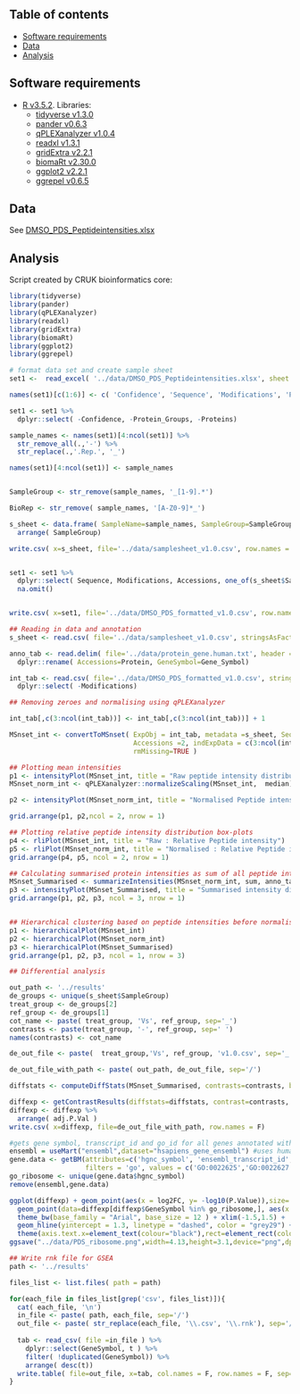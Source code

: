 
## Table of contents

- [Software requirements](#software-requirements)
- [Data](#data)
- [Analysis](#analysis)


## Software requirements

- [R v3.5.2](https://www.r-project.org/). Libraries:
  - [tidyverse v1.3.0](https://www.tidyverse.org/)
  - [pander v0.6.3](https://cran.r-project.org/web/packages/pander/index.html)
  - [qPLEXanalyzer v1.0.4](https://www.bioconductor.org/packages/release/bioc/html/qPLEXanalyzer.html)
  - [readxl v1.3.1](https://cran.r-project.org/web/packages/readxl/index.html)
  - [gridExtra v2.2.1](https://cran.r-project.org/web/packages/gridExtra/index.html)
  - [biomaRt v2.30.0](https://bioconductor.org/packages/release/bioc/html/biomaRt.html)
  - [ggplot2 v2.2.1](http://ggplot2.org/)
  - [ggrepel v0.6.5](https://cran.r-project.org/web/packages/ggrepel/vignettes/ggrepel.html)


## Data

See [DMSO_PDS_Peptideintensities.xlsx](../data/DMSO_PDS_Peptideintensities.xlsx)


## Analysis

Script created by CRUK bioinformatics core:

```r
library(tidyverse)
library(pander)
library(qPLEXanalyzer)
library(readxl)
library(gridExtra)
library(biomaRt)
library(ggplot2)
library(ggrepel)

# format data set and create sample sheet
set1 <-  read_excel( '../data/DMSO_PDS_Peptideintensities.xlsx', sheet = 1) 

names(set1)[c(1:6)] <- c( 'Confidence', 'Sequence', 'Modifications', 'Protein_Groups', 'Proteins', 'Accessions' )

set1 <- set1 %>% 
  dplyr::select( -Confidence, -Protein_Groups, -Proteins) 

sample_names <- names(set1)[4:ncol(set1)] %>% 
  str_remove_all(.,'-') %>% 
  str_replace(.,'.Rep.', '_')

names(set1)[4:ncol(set1)] <- sample_names


SampleGroup <- str_remove(sample_names, '_[1-9].*')

BioRep <- str_remove( sample_names, '[A-Z0-9]*_')

s_sheet <- data.frame( SampleName=sample_names, SampleGroup=SampleGroup, BioRep=BioRep, TechRep=NA, Run=1, stringsAsFactors = F) %>% 
  arrange( SampleGroup)

write.csv( x=s_sheet, file='../data/samplesheet_v1.0.csv', row.names = F)


set1 <- set1 %>% 
  dplyr::select( Sequence, Modifications, Accessions, one_of(s_sheet$SampleName)) %>% 
  na.omit()


write.csv( x=set1, file='../data/DMSO_PDS_formatted_v1.0.csv', row.names = F)

## Reading in data and annotation
s_sheet <- read.csv( file='../data/samplesheet_v1.0.csv', stringsAsFactors = F) 

anno_tab <- read.delim( file='../data/protein_gene.human.txt', header = T, stringsAsFactors = F) %>% 
  dplyr::rename( Accessions=Protein, GeneSymbol=Gene_Symbol)

int_tab <- read.csv( file='../data/DMSO_PDS_formatted_v1.0.csv', stringsAsFactors = F) %>% 
  dplyr::select( -Modifications)

## Removing zeroes and normalising using qPLEXanalyzer

int_tab[,c(3:ncol(int_tab))] <- int_tab[,c(3:ncol(int_tab))] + 1

MSnset_int <- convertToMSnset( ExpObj = int_tab, metadata =s_sheet, Sequences =1, 
                               Accessions =2, indExpData = c(3:ncol(int_tab)), 
                               rmMissing=TRUE )

## Plotting mean intensities
p1 <- intensityPlot(MSnset_int, title = "Raw peptide intensity distribution")
MSnset_norm_int <- qPLEXanalyzer::normalizeScaling(MSnset_int,  median)

p2 <- intensityPlot(MSnset_norm_int, title = "Normalised Peptide intensity distribution")

grid.arrange(p1, p2,ncol = 2, nrow = 1)

## Plotting relative peptide intensity distribution box-plots
p4 <- rliPlot(MSnset_int, title = "Raw : Relative Peptide intensity")
p5 <- rliPlot(MSnset_norm_int, title = "Normalised : Relative Peptide intensity")
grid.arrange(p4, p5, ncol = 2, nrow = 1)

## Calculating summarised protein intensities as sum of all peptide intensities
MSnset_Summarised <- summarizeIntensities(MSnset_norm_int, sum, anno_tab)
p3 <- intensityPlot(MSnset_Summarised, title = "Summarised intensity distribution")
grid.arrange(p1, p2, p3, ncol = 3, nrow = 1)


## Hierarchical clustering based on peptide intensities before normalisation and after normalisation
p1 <- hierarchicalPlot(MSnset_int)
p2 <- hierarchicalPlot(MSnset_norm_int)
p3 <- hierarchicalPlot(MSnset_Summarised)
grid.arrange(p1, p2, p3, ncol = 1, nrow = 3)

## Differential analysis

out_path <- '../results'
de_groups <- unique(s_sheet$SampleGroup)
treat_group <- de_groups[2]
ref_group <- de_groups[1]
cot_name <- paste( treat_group, 'Vs', ref_group, sep='_')
contrasts <- paste(treat_group, '-', ref_group, sep=' ')
names(contrasts) <- cot_name

de_out_file <- paste(  treat_group,'Vs', ref_group, 'v1.0.csv', sep='_')

de_out_file_with_path <- paste( out_path, de_out_file, sep='/')

diffstats <- computeDiffStats(MSnset_Summarised, contrasts=contrasts, batchEffect=c( 'SampleGroup'))

diffexp <- getContrastResults(diffstats=diffstats, contrast=contrasts, writeFile= FALSE)
diffexp <- diffexp %>% 
  arrange( adj.P.Val )
write.csv( x=diffexp, file=de_out_file_with_path, row.names = F)

#gets gene symbol, transcript_id and go_id for all genes annotated with ribosomal Go terms
ensembl = useMart("ensembl",dataset="hsapiens_gene_ensembl") #uses human ensembl annotations
gene.data <- getBM(attributes=c('hgnc_symbol', 'ensembl_transcript_id', 'go_id'),
                   filters = 'go', values = c('GO:0022625','GO:0022627'), mart = ensembl)
go_ribosome <- unique(gene.data$hgnc_symbol)
remove(ensembl,gene.data)

ggplot(diffexp) + geom_point(aes(x = log2FC, y= -log10(P.Value)),size=.5, color="grey") + 
  geom_point(data=diffexp[diffexp$GeneSymbol %in% go_ribosome,], aes(x = log2FC, y= -log10(P.Value), color = "red"),size = 1) +  
  theme_bw(base_family = "Arial", base_size = 12 ) + xlim(-1.5,1.5) +
  geom_hline(yintercept = 1.3, linetype = "dashed", color = "grey29") + ylim(0,5) + 
  theme(axis.text.x=element_text(colour="black"),rect=element_rect(color = "grey99",size = 1),legend.position = "none") 
ggsave("../data/PDS_ribosome.png",width=4.13,height=3.1,device="png",dpi=600)

## Write rnk file for GSEA
path <- '../results'

files_list <- list.files( path = path)

for(each_file in files_list[grep('csv', files_list)]){
  cat( each_file, '\n')
  in_file <- paste( path, each_file, sep='/')
  out_file <- paste( str_replace(each_file, '\\.csv', '\\.rnk'), sep='/')
  
  tab <- read_csv( file =in_file ) %>% 
    dplyr::select(GeneSymbol, t ) %>% 
    filter( !duplicated(GeneSymbol)) %>% 
    arrange( desc(t))
  write.table( file=out_file, x=tab, col.names = F, row.names = F, sep='\t', quote = F)
}
```
